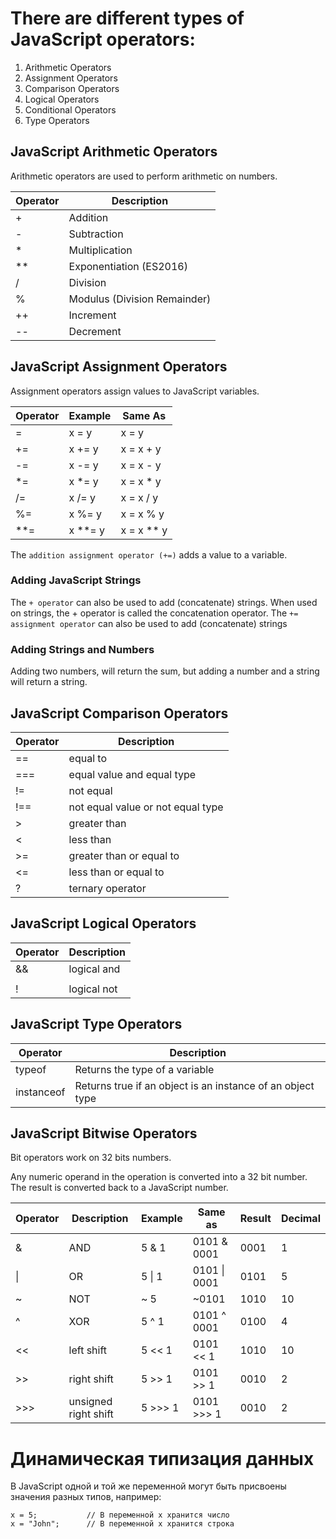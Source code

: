 # There are different types of JavaScript operators:

1. Arithmetic Operators
2. Assignment Operators
3. Comparison Operators
4. Logical Operators
5. Conditional Operators
6. Type Operators

## JavaScript Arithmetic Operators
Arithmetic operators are used to perform arithmetic on numbers.

|Operator|Description|
|--------|-----------|
| + |Addition|
| - |Subtraction|
| * |Multiplication|
| ** |Exponentiation (ES2016)|
| / |Division|
| % |Modulus (Division Remainder)|
| ++ |Increment|
| -- |Decrement|

## JavaScript Assignment Operators
Assignment operators assign values to JavaScript variables.

|Operator|Example|Same As|
|--------|-------|-------|
|=|x = y|x = y|
|+=|x += y|x = x + y|
|-=|x -= y|x = x - y|
|*=|x *= y|x = x * y|
|/=|x /= y|x = x / y|
|%=|x %= y|x = x % y|
|**=|x **= y|x = x ** y|

The `addition assignment operator (+=)` adds a value to a variable.

### Adding JavaScript Strings

The `+ operator` can also be used to add (concatenate) strings. When used on strings, the + operator is called the concatenation operator.
The `+= assignment operator` can also be used to add (concatenate) strings

### Adding Strings and Numbers

Adding two numbers, will return the sum, but adding a number and a string will return a string.

## JavaScript Comparison Operators

|Operator|Description|
|--------|-----------|
|==|equal to|
|===|equal value and equal type|
|!=|not equal|
|!==|not equal value or not equal type|
|>|greater than|
|<|less than|
|>=|greater than or equal to|
|<=|less than or equal to|
|?|ternary operator|

## JavaScript Logical Operators

|Operator|Description|
|--------|-----------|
|&&|logical and|
||||logical or|
|!|logical not|

## JavaScript Type Operators

|Operator|Description|
|--------|-----------|
|typeof|Returns the type of a variable|
|instanceof|Returns true if an object is an instance of an object type|

## JavaScript Bitwise Operators

Bit operators work on 32 bits numbers.

Any numeric operand in the operation is converted into a 32 bit number. The result is converted back to a JavaScript number.

|Operator|Description|Example|Same as|Result|Decimal|
|--------|-----------|-------|-------|------|-------|
|&|AND|5 & 1|0101 & 0001|0001| 1|
|\||OR|5 \| 1|0101 \| 0001|0101| 5|
|~|NOT|~ 5| ~0101|1010|10|
|^|XOR|5 ^ 1|0101 ^ 0001|0100|4|
|<<|left shift|5 << 1|0101 << 1|1010|10|
|>>|right shift|5 >> 1|0101 >> 1|0010|2|
|>>>|unsigned right shift|5 >>> 1|0101 >>> 1|0010|2|

# Динамическая типизация данных

В JavaScript одной и той же переменной могут быть присвоены значения разных типов, например:

```let x;           // Значение переменной x не определено
x = 5;           // В переменной x хранится число
x = "John";      // В переменной x хранится строка
```